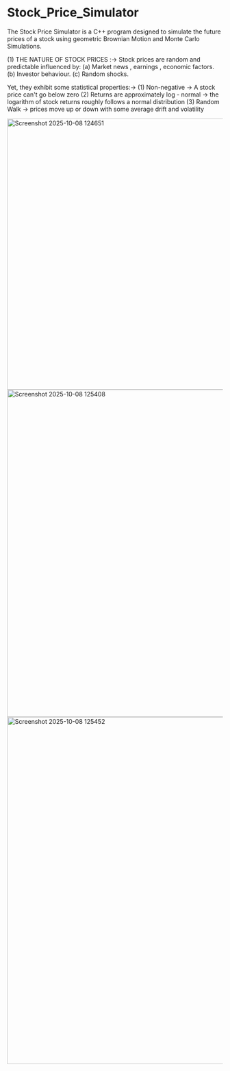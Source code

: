 # Stock_Price_Simulator

The Stock Price Simulator is a C++ program designed to simulate 
the future prices of a stock using geometric Brownian Motion and Monte Carlo Simulations.

(1) THE NATURE OF STOCK PRICES :->
  Stock prices are random and predictable influenced by:
  (a) Market news , earnings , economic factors.
  (b) Investor behaviour.
  (c) Random shocks.


Yet, they exhibit some statistical properties:->
(1) Non-negative -> A stock price can't go below zero
(2) Returns are approximately log - normal -> the logarithm of stock returns roughly follows a normal distribution
(3) Random Walk -> prices move up or down with some average drift and volatility


 
<img width="560" height="633" alt="Screenshot 2025-10-08 124651" src="https://github.com/user-attachments/assets/070138df-0f40-4c60-8ccf-602cf8572b42" />

<img width="595" height="765" alt="Screenshot 2025-10-08 125408" src="https://github.com/user-attachments/assets/ed3d3488-59bd-4ec1-a8f8-6db00d1168d5" />

<img width="663" height="811" alt="Screenshot 2025-10-08 125452" src="https://github.com/user-attachments/assets/c87961a4-f90e-4bfb-ab2e-28e638e7ff5e" />
